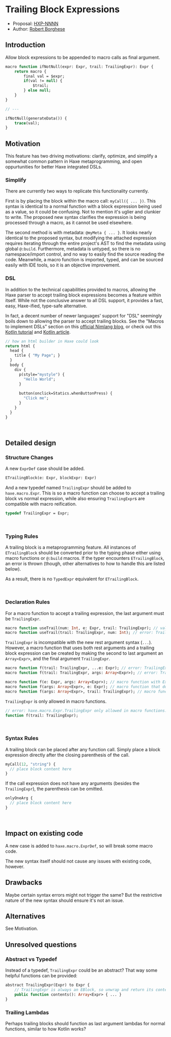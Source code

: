 # Trailing Block Expressions

* Proposal: [HXP-NNNN](NNNN-filename.md)
* Author: [Robert Borghese](https://github.com/RobertBorghese)

## Introduction

Allow block expressions to be appended to macro calls as final argument.
```haxe
macro function ifNotNull(expr: Expr, trail: TrailingExpr): Expr {
	return macro {
		final val = $expr;
		if(val != null) {
			$trail;
		} else null;
	}
}

// ---

ifNotNull(generateData()) {
	trace(val);
}
```

## Motivation

This feature has two driving motivations: clarify, optimize, and simplify a somewhat common pattern in Haxe metaprogramming, and open oppurtunities for better Haxe integrated DSLs.

### Simplify

There are currently two ways to replicate this functionality currently. 

First is by placing the block within the macro call: `myCall({ ... })`. This syntax is identical to a normal function with a block expression being used as a value, so it could be confusing. Not to mention it's uglier and clunkier to write. The proposed new syntax clarifies the expression is being processed through a macro, as it cannot be used elsewhere.

The second method is with metadata: `@myMeta { ... }`. It looks nearly identical to the proposed syntax, but modifying the attached expression requires iterating through the entire project's AST to find the metadata using global `@:build`. Furthermore, metadata is untyped, so there is no namespace/import control, and no way to easily find the source reading the code. Meanwhile, a macro function is imported, typed, and can be sourced easily with IDE tools, so it is an objective improvement.

### DSL

In addition to the technical capabilities provided to macros, allowing the Haxe parser to accept trailing block expressions becomes a feature within itself. While not the conclusive answer to all DSL support, it provides a fast, easy, Haxe-ified, type-safe alternative.

In fact, a decent number of newer languages' support for "DSL" seemingly boils down to allowing the parser to accept trailing blocks. See the "Macros to implement DSLs" section on this [official Nimlang blog](https://nim-lang.org/blog/2021/11/15/zen-of-nim.html), or check out this [Kotlin tutorial](https://kotlinlang.org/docs/type-safe-builders.html#scope-control-dslmarker) and [Kotlin article](https://medium.com/kotlin-and-kotlin-for-android/kotlin-dsl-coding-a-dsl-6-ee355be81106).

```haxe
// how an html builder in Haxe could look
return html {
  head {
    title { "My Page"; }
  }
  body {
    div {
      p(style="mystyle") {
        "Hello World";
      }
    
      button(onclick=Statics.whenButtonPress) {
        "Click me";
      }
    }
  }
}
```

<br />

## Detailed design

### Structure Changes

A new `ExprDef` case should be added.
```haxe
ETrailingBlock(e: Expr, blockExpr: Expr)
```

And a new typedef named `TrailingExpr` should be added to `haxe.macro.Expr`. This is so a macro function can choose to accept a trailing block vs normal expression, while also ensuring `TrailingExpr`s are compatible with macro reification. 
```haxe
typedef TrailingExpr = Expr;
```

<br />

### Typing Rules

A trailing block is a metaprogramming feature. All instances of `ETrailingBlock` should be converted prior to the typing phase either using macro functions or `@:build` macros. If the typer encounters `ETrailingBlock`, an error is thrown (though, other alternatives to how to handle this are listed below).

As a result, there is no `TypedExpr` equivalent for `ETrailingBlock`.

<br />

### Declaration Rules

For a macro function to accept a trailing expression, the last argument must be `TrailingExpr`.
```haxe
macro function useTrail(num: Int, e: Expr, trail: TrailingExpr); // valid
macro function useTrail(trail: TrailingExpr, num: Int); // error: TrailingExpr must be last argument
```

`TrailingExpr` is incompatible with the new rest argument syntax (`...`). However, a macro function that uses both rest arguments and a trailing block expression can be created by making the second to last argument an `Array<Expr>`, and the final argument `TrailingExpr`.
```haxe
macro function f(trail: TrailingExpr, ...e: Expr); // error: TrailingExpr must be last argument
macro function f(trail: TrailingExpr, args: Array<Expr>); // error: TrailingExpr must be last argument

macro function f(e: Expr, args: Array<Expr>); // macro function with Expr rest arguments
macro function f(args: Array<Expr>, e: Expr); // macro function that does NOT accept rest arguments
macro function f(args: Array<Expr>, trail: TrailingExpr); // macro function that acceps rest arguments AND trailing block
```

`TrailingExpr` is only allowed in macro functions.
```haxe
// error: haxe.macro.Expr.TrailingExpr only allowed in macro functions. Use haxe.macro.Expr instead.
function f(trail: TrailingExpr);
```

<br />

### Syntax Rules

A trailing block can be placed after any function call. Simply place a block expression directly after the closing parenthesis of the call.
```haxe
myCall(12, "string") {
  // place block content here
}
```

If the call expression does not have any arguments (besides the `TrailingExpr`), the parenthesis can be omitted.
```haxe
onlyOneArg {
  // place block content here
}
```

<br />

## Impact on existing code

A new case is added to `haxe.macro.ExprDef`, so will break some macro code.

The new syntax itself should not cause any issues with existing code, however.

## Drawbacks

Maybe certain syntax errors might not trigger the same? But the restrictive nature of the new syntax should ensure it's not an issue.

## Alternatives

See Motivation.

## Unresolved questions

### Abstract vs Typedef

Instead of a typedef, `TrailingExpr` could be an abstract? That way some helpful functions can be provided:
```haxe
abstract TrailingExpr(Expr) to Expr {
    // TrailingExpr is always an EBlock, so unwrap and return its contents
    public function contents(): Array<Expr> { ... }
}
```

### Trailing Lambdas

Perhaps trailing blocks should function as last argument lambdas for normal functions, similar to how Kotlin works?
